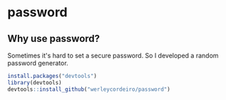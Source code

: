 # password
## Why use password?
Sometimes it's hard to set a secure password. So I developed a random password generator. 
```R
install.packages("devtools")
library(devtools)
devtools::install_github("werleycordeiro/password")
